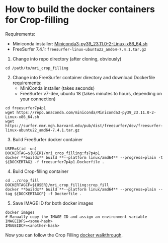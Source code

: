 # How to build the docker containers for Crop-filling

Requirements:

- Miniconda installer: [Miniconda3-py39_23.11.0-2-Linux-x86_64.sh](https://repo.anaconda.com/miniconda/Miniconda3-py39_23.11.0-2-Linux-x86_64.sh)
- FreeSurfer 7.4.1: `freesurfer-linux-ubuntu22_amd64-7.4.1.tar.gz`

1. Change into repo directory (after cloning, obviously)
```
cd /path/to/mri_crop_filling
```

2. Change into FreeSurfer container directory and download Dockerfile requirements:
   - MiniConda installer (takes seconds)
   - FreeSurfer v7-dev, ubuntu 18 (takes minutes to hours, depending on your connection)
```
cd freesurfer7p4p1
wget https://repo.anaconda.com/miniconda/Miniconda3-py39_23.11.0-2-Linux-x86_64.sh
wget https://surfer.nmr.mgh.harvard.edu/pub/dist/freesurfer/dev/freesurfer-linux-ubuntu22_amd64-7.4.1.tar.gz
```

3. Build FreeSurfer docker container
```
USER=$(id -un)
DOCKERTAG=${USER}/mri_crop_filling:fs7p4p1
docker **buildx** build **--platform linux/amd64** --progress=plain -t ${DOCKERTAG} -f freesurfer7p4p1.Dockerfile .
```

4. Build Crop-filling container
```
cd ../crop_fill
DOCKERTAGCF=${USER}/mri_crop_filling:crop_fill
docker **buildx** build **--platform linux/amd64** --progress=plain --tag ${DOCKERTAGCF} -f Dockerfile .
```

5. Save IMAGE ID for both docker images
```
docker images
# Manually copy the IMAGE ID and assign an environment variable
IMAGEIDFS=<some-hash>
IMAGEIDCF=<another-hash>
```

Now you can follow the Crop Filling [docker walkthrough](./README-docker.md).
